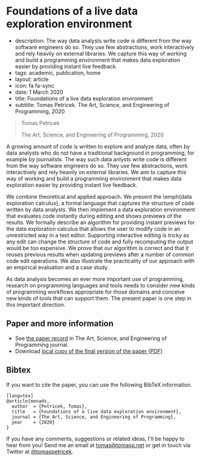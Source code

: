 # Foundations of a live data exploration environment

 - description: The way data analysts write code is different from the way software engineers do so.
    They use few abstractions, work interactively and rely heavily on external libraries.
    We capture this way of working and build a programming environment that makes data exploration
    easier by providing instant live feedback.
 - tags: academic, publication, home
 - layout: article
 - icon: fa fa-sync
 - date: 1 March 2020
 - title: Foundations of a live data exploration environment
 - subtitle: Tomas Petricek. The Art, Science, and Engineering of Programming, 2020

> Tomas Petricek
>
> The Art, Science, and Engineering of Programming, 2020

A growing amount of code is written to explore and analyze data, often by data analysts
who do not have a traditional background in programming, for example by journalists.
The way such data anlysts write code is different from the way software engineers do so.
They use few abstractions, work interactively and rely heavily on external libraries.
We aim to capture this way of working and build a programming environment that makes data exploration
easier by providing instant live feedback.

We combine theoretical and applied approach. We present the \emph{data exploration calculus},
a formal language that captures the structure of code written by data analysts. We then
implement a data exploration environment that evaluates code instantly during editing and shows
previews of the results.
We formally describe an algorithm for providing instant previews for the data exploration calculus
that allows the user to modify code in an unrestricted way in a text editor. Supporting interactive
editing is tricky as any edit can change the structure of code and fully recomputing the output
would be too expensive.
We prove that our algorithm is correct and that it reuses previous results when updating previews
after a number of common code edit operations. We also illustrate the practicality of our approach
with an empirical evaluation and a case study.

As data analysis becomes an ever more important use of programming, research on programming languages
and tools needs to consider new kinds of programming workflows appropriate for those domains and
conceive new kinds of tools that can support them. The present paper is one step in this important direction.

## Paper and more information

 - See [the paper record](https://programming-journal.org/2020/4/8/) in The Art, Science, and Engineering of Programming journal.
 - Download [local copy of the final version of the paper (PDF)](paper.pdf)

## <a id="cite">Bibtex</a>
If you want to cite the paper, you can use the following BibTeX information.

    [lang=tex]
    @article{monads,
      author  = {Petricek, Tomas},
      title   = {Foundations of a live data exploration environment},
      journal = {The Art, Science, and Engineering of Programming},
      year    = {2020}
    }

If you have any comments, suggestions or related ideas, I'll be happy to
hear from you! Send me an email at [tomas@tomasp.net](mailto:tomas@tomasp.net)
or get in touch via Twitter at [@tomaspetricek](http://twitter.com/tomaspetricek).
